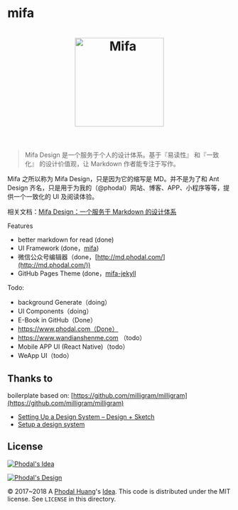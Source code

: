 # mifa

<h1 align="center">
	<img width="200" src="https://phodal.github.io/mifa/mifa.svg" alt="Mifa">
	<br>
	<br>
</h1>

> Mifa Design 是一个服务于个人的设计体系。基于『易读性』 和『一致化』 的设计价值观，让 Markdown 作者能专注于写作。

Mifa 之所以称为 Mifa Design，只是因为它的缩写是 MD。并不是为了和 Ant Design 齐名，只是用于为我的（@phodal）网站、博客、APP、小程序等等，提供一个一致化的 UI 及阅读体验。

相关文档：[Mifa Design：一个服务于 Markdown 的设计体系](https://www.phodal.com/blog/mifa-design-atomic-design-a-markdown-design/)

Features

 - better markdown for read (done)
 - UI Framework (done，[mifa](https://github.com/phodal/mifa))
 - 微信公众号编辑器（done，[http://md.phodal.com/](http://md.phodal.com/))
 - GitHub Pages Theme (done，[mifa-jekyll](https://github.com/phodal/mifa-jekyll)

Todo:

 - background Generate（doing）
 - UI Components（doing）
 - E-Book in GitHub（Done）
 - https://www.phodal.com（Done）
 - https://www.wandianshenme.com （todo）
 - Mobile APP UI (React Native)（todo）
 - WeApp UI（todo）

Thanks to
---

boilerplate based on: [https://github.com/milligram/milligram](https://github.com/milligram/milligram)

 - [Setting Up a Design System – Design + Sketch](https://medium.com/sketch-app-sources/setting-up-a-design-system-8729510def93) 
 - [Setup a design system](https://blog.prototypr.io/design-system-ac88c6740f53)

License
---

[![Phodal's Idea](http://brand.phodal.com/shields/idea-small.svg)](http://ideas.phodal.com/)

[![Phodal's Design](http://brand.phodal.com/shields/design-small.svg)](https://www.phodal.com/)

© 2017~2018 A [Phodal Huang](https://www.phodal.com)'s [Idea](http://github.com/phodal/ideas).  This code is distributed under the MIT license. See `LICENSE` in this directory.

